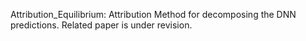 Attribution_Equilibrium: Attribution Method for decomposing the DNN predictions.
Related paper is under revision.
